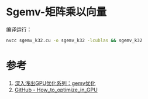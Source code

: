# Sgemv-矩阵乘以向量
编译运行：
```bash
nvcc sgemv_k32.cu -o sgemv_k32 -lcublas && sgemv_k32
```

# 参考
1. [深入浅出GPU优化系列：gemv优化](https://zhuanlan.zhihu.com/p/494144694)
2. [GitHub - How_to_optimize_in_GPU](https://github.com/Liu-xiandong/How_to_optimize_in_GPU/blob/master/sgemv/Sgemv_v0.cu)
